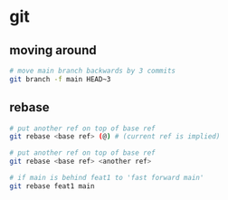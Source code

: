 # git

## moving around

```bash
# move main branch backwards by 3 commits
git branch -f main HEAD~3
```

## rebase

```bash
# put another ref on top of base ref
git rebase <base ref> (@) # (current ref is implied)
```

```bash
# put another ref on top of base ref
git rebase <base ref> <another ref>
```

```bash
# if main is behind feat1 to 'fast forward main'
git rebase feat1 main
```
